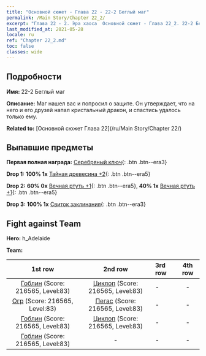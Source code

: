 ```yaml
---
title: "Основной сюжет - Глава 22 - 22-2 Беглый маг"
permalink: /Main Story/Chapter 22_2/
excerpt: "Глава 22 - 2. Эра хаоса  Основной сюжет - Глава 22_2. 22-2 Беглый маг"
last_modified_at: 2021-05-28
locale: ru
ref: "Chapter 22_2.md"
toc: false
classes: wide
---
```


## Подробности

 **Имя:** 22-2 Беглый маг

 **Описание:** Маг нашел вас и попросил о защите. Он утверждает, что на него и его друзей напал кристальный дракон, и спастись удалось только ему.

 **Related to:** [Основной сюжет Глава 22](/ru/Main Story/Chapter 22/)

## Выпавшие предметы

 **Первая полная награда:** [Серебряный ключ](/ItemsRU/con_693/){: .btn .btn--era3}

 **Drop 1:** **100% 1x** [Тайная древесина +2](/ItemsRU/mat_76/){: .btn .btn--era5}

 **Drop 2:** **60% 0x** [Вечная ртуть +1](/ItemsRU/mat_70/){: .btn .btn--era5}, **40% 1x** [Вечная ртуть +1](/ItemsRU/mat_70/){: .btn .btn--era5}

 **Drop 3:** **100% 1x** [Свиток заклинания](/ItemsRU/con_694/){: .btn .btn--era3}


## Fight against Team
 **Hero:** h_Adelaide

 **Team:**


  | 1st row | 2nd row | 3rd row | 4th row |
  |:----:|:----:|:----|:----:|
  | [Гоблин](/ru/units/Goblin/) (Score: 216565, Level:83)  | [Циклоп](/ru/units/Cyclops/) (Score: 216565, Level:83)  | - | - |
  | [Огр](/ru/units/Ogre/) (Score: 216565, Level:83)  | [Пегас](/ru/units/Pegasus/) (Score: 216565, Level:83)  | - | - |
  | [Гоблин](/ru/units/Goblin/) (Score: 216565, Level:83)  | [Циклоп](/ru/units/Cyclops/) (Score: 216565, Level:83)  | - | - |
  | [Гоблин](/ru/units/Goblin/) (Score: 216565, Level:83)  | - | - | - |


